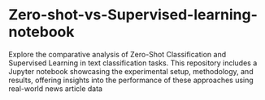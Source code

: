 # Zero-shot-vs-Supervised-learning-notebook
Explore the comparative analysis of Zero-Shot Classification and Supervised Learning in text classification tasks. This repository includes a Jupyter notebook showcasing the experimental setup, methodology, and results, offering insights into the performance of these approaches using real-world news article data
